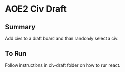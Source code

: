 # AOE2 Civ Draft

## Summary
Add civs to a draft board and than randomly select a civ.

## To Run
Follow instructions in civ-draft folder on how to run react. 


